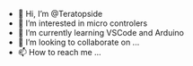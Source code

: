 - 👋 Hi, I’m @Teratopside
- 👀 I’m interested in micro controlers
- 🌱 I’m currently learning VSCode and Arduino
- 💞️ I’m looking to collaborate on ...
- 📫 How to reach me ...

<!---
Teratopside/Teratopside is a ✨ special ✨ repository because its `README.md` (this file) appears on your GitHub profile.
You can click the Preview link to take a look at your changes.
--->
